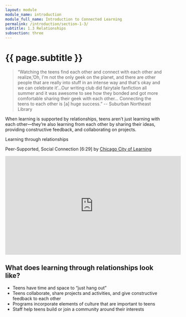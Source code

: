 ```yaml
---
layout: module
module_name: introduction
module_full_name: Introduction to Connected Learning
permalink: /introduction/section-1-3/
subtitle: 1.3 Relationships
subsection: three
---
```


# {{ page.subtitle }}

> “Watching the teens find each other and connect with each other and realize,’Oh, I'm not the only geek on the planet, and there are other people that are really into stuff in an intense way and that's okay and we can celebrate it’...Our writing club did fairytale fanfiction all summer and it was awesome to see how they bonded and got more comfortable sharing their geek with each other... Connecting the teens to each other is [a] huge success.” -- Suburban Northeast Library

When learning is supported by relationships, teens aren’t just learning with each other—they’re also learning from each other by sharing their ideas, providing constructive feedback, and collaborating on projects.

<div class="case-study-box">
  <p class="box-title">Learning through relationships</p>
  <p>Peer-Supported, Social Connection [6:29] by <a href="https://www.youtube.com/channel/UCK3lhPDfexvG10DUROwVVhw" class="external">Chicago City of Learning</a></p>
<iframe width="560" height="315" src="https://www.youtube.com/embed/whc_ZivyEdA" frameborder="0" allow="autoplay; encrypted-media" allowfullscreen></iframe>
  </div>

## What does learning through relationships look like?  
* Teens have time and space to “just hang out”
* Teens collaborate, share projects and activities, and give constructive feedback to each other
* Programs incorporate elements of culture that are important to teens
* Staff help teens build or join a community around their interests
